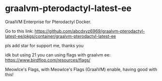 # graalvm-pterodactyl-latest-ee
GraalVM Enterprise for Pterodactyl Docker.

Go to this link: https://github.com/abcdxyz6969/graalvm-pterodactyl-latest-ee/pkgs/container/graalvm-pterodactyl-latest-ee

pls add star for support me, thanks you

idk but using 21 you can using flags with graalvm ee: https://www.birdflop.com/resources/flags/

MeowIce's Flags, with MeowIce's Flags (GraalVM) enable, having good with this!
